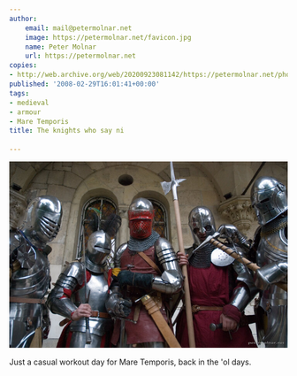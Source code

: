 ```yaml
---
author:
    email: mail@petermolnar.net
    image: https://petermolnar.net/favicon.jpg
    name: Peter Molnar
    url: https://petermolnar.net
copies:
- http://web.archive.org/web/20200923081142/https://petermolnar.net/photo/the-knights-who-say-ni/
published: '2008-02-29T16:01:41+00:00'
tags:
- medieval
- armour
- Mare Temporis
title: The knights who say ni

---
```


![](./the-knights-who-say-ni.jpg)

Just a casual workout day for Mare Temporis, back in the 'ol days.